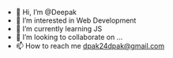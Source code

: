 - 👋 Hi, I’m @Deepak
- 👀 I’m interested in Web Development
- 🌱 I’m currently learning JS
- 💞️ I’m looking to collaborate on ...
- 📫 How to reach me dpak24dpak@gmail.com

<!---
D-pak24/D-pak24 is a ✨ special ✨ repository because its `README.md` (this file) appears on your GitHub profile.
You can click the Preview link to take a look at your changes.
--->
